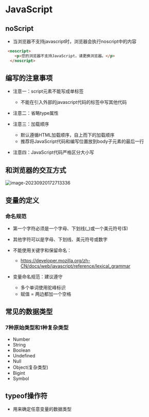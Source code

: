 # JavaScript

## noScript

* 当浏览器不支持javascript时，浏览器会执行noscript中的内容

```html
 <noscript>
    <p>您的浏览器不支持JavaScript，请更换浏览器。</p>
  </noscript>
```

## 编写的注意事项

* 注意一：script元素不能写成单标签
  * 不能在引入外部的javascript代码的标签中写其他代码
* 注意二：省略type属性
* 注意三：加载顺序
  * 默认遵循HTML加载顺序，自上而下的加载顺序
  * 推荐将JavaScript代码和编写位置放到body子元素的最后一行

* 注意四：JavaScript代码严格区分大小写

## 和浏览器的交互方式

![image-20230920172713336](https://tryora.oss-cn-beijing.aliyuncs.com/html-css-jsimage-20230920172713336.png)

## 变量的定义

### 命名规范

* 第一个字符必须是一个字母、下划线(_)或一个美元符号($)
* 其他字符可以是字母、下划线、美元符号或数字
* 不能使用关键字和保留命名：
  * https://developer.mozilla.org/zh-CN/docs/web/javascript/reference/lexical_grammar

* 变量命名规范：建议遵守
  * 多个单词使用驼峰标识
  * 赋值 = 两边都加一个空格

## 常见的数据类型

### 7种原始类型和1种复杂类型

* Number
* String
* Boolean
* Undefined
* Null
* Object(复杂类型)
* Bigint
* Symbol

## typeof操作符

* 用来确定任意变量的数据类型